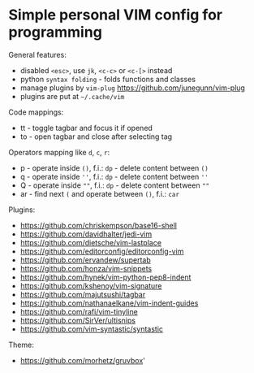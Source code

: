 Simple personal VIM config for programming
==========================================

General features:
 * disabled `<esc>`, use `jk`, `<c-c>` or `<c-[>` instead
 * python `syntax folding` - folds functions and classes
 * manage plugins by `vim-plug` https://github.com/junegunn/vim-plug
 * plugins are put at `~/.cache/vim`

Code mappings:
 * tt - toggle tagbar and focus it if opened
 * to - open tagbar and close after selecting tag

Operators mapping like `d`, `c`, `r`:
 * <operator>p - operate inside `()`, f.i.: `dp` - delete content between `()`
 * <operator>q - operate inside `''`, f.i.: `dp` - delete content between `''`
 * <operator>Q - operate inside `""`, f.i.: `dp` - delete content between `""`
 * <operator>ar - find next `(` and operate between `()`, f.i.: `car`

Plugins:
 * https://github.com/chriskempson/base16-shell
 * https://github.com/davidhalter/jedi-vim
 * https://github.com/dietsche/vim-lastplace
 * https://github.com/editorconfig/editorconfig-vim
 * https://github.com/ervandew/supertab
 * https://github.com/honza/vim-snippets
 * https://github.com/hynek/vim-python-pep8-indent
 * https://github.com/kshenoy/vim-signature
 * https://github.com/majutsushi/tagbar
 * https://github.com/nathanaelkane/vim-indent-guides
 * https://github.com/rafi/vim-tinyline
 * https://github.com/SirVer/ultisnips
 * https://github.com/vim-syntastic/syntastic

Theme:
 * https://github.com/morhetz/gruvbox'
